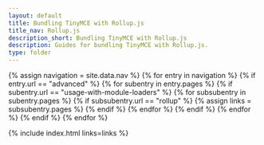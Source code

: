 ```yaml
---
layout: default
title: Bundling TinyMCE with Rollup.js
title_nav: Rollup.js
description_short: Bundling TinyMCE with Rollup.js
description: Guides for bundling TinyMCE with Rollup.js.
type: folder
---
```


{% assign navigation = site.data.nav %}
{% for entry in navigation %}
  {% if entry.url == "advanced" %}
    {% for subentry in entry.pages %}
      {% if subentry.url == "usage-with-module-loaders" %}
        {% for subsubentry in subentry.pages %}
          {% if subsubentry.url == "rollup" %}
            {% assign links = subsubentry.pages %}
          {% endif %}
        {% endfor %}
      {% endif %}
    {% endfor %}
  {% endif %}
{% endfor %}

{% include index.html links=links %}